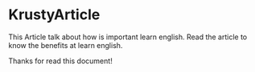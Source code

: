 # KrustyArticle
This Article talk about how is important learn english. Read the article to know the benefits at learn english.

Thanks for read this document!
